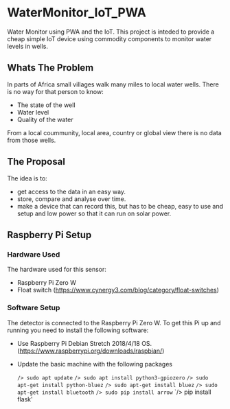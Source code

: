 # WaterMonitor_IoT_PWA
Water Monitor using PWA and the IoT. This project is inteded to provide a cheap simple IoT device using commodity components to monitor water levels in wells.
 
## Whats The Problem
In parts of Africa small villages walk many miles to local water wells. There is no way for that person to know:
* The state of the well
* Water level
* Quality of the water

From a local coummunity, local area, country or global view there is no data from those wells. 

## The Proposal
The idea is to:
* get access to the data in an easy way.
* store, compare and analyse over time.
* make a device that can record this, but has to be cheap, easy to use and setup and low power so that it can run on solar power.

## Raspberry Pi Setup

### Hardware Used
The hardware used for this sensor:
* Raspberry Pi Zero W
* Float switch (https://www.cynergy3.com/blog/category/float-switches)

### Software Setup
The detector is connected to the Raspberry Pi Zero W. To get this Pi up and running you need to install the following software:

* Use Raspberry Pi Debian Stretch 2018/4/18 OS. (https://www.raspberrypi.org/downloads/raspbian/)
* Update the basic machine with the following packages

    `/> sudo apt update`
    `/> sudo apt install python3-gpiozero`
    `/> sudo apt-get install python-bluez`
    `/> sudo apt-get install bluez`
    `/> sudo  apt-get install bluetooth`
    `/> sudo pip install arrow`
    `/> pip install flask'

